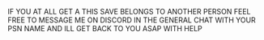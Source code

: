 IF YOU AT ALL GET A THIS SAVE BELONGS TO ANOTHER PERSON FEEL FREE TO MESSAGE ME ON DISCORD IN THE GENERAL CHAT WITH YOUR PSN NAME AND ILL GET BACK TO YOU ASAP WITH HELP
